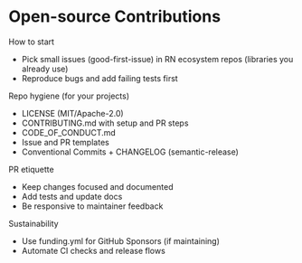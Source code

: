 # Open-source Contributions

How to start
- Pick small issues (good-first-issue) in RN ecosystem repos (libraries you already use)
- Reproduce bugs and add failing tests first

Repo hygiene (for your projects)
- LICENSE (MIT/Apache-2.0)
- CONTRIBUTING.md with setup and PR steps
- CODE_OF_CONDUCT.md
- Issue and PR templates
- Conventional Commits + CHANGELOG (semantic-release)

PR etiquette
- Keep changes focused and documented
- Add tests and update docs
- Be responsive to maintainer feedback

Sustainability
- Use funding.yml for GitHub Sponsors (if maintaining)
- Automate CI checks and release flows
